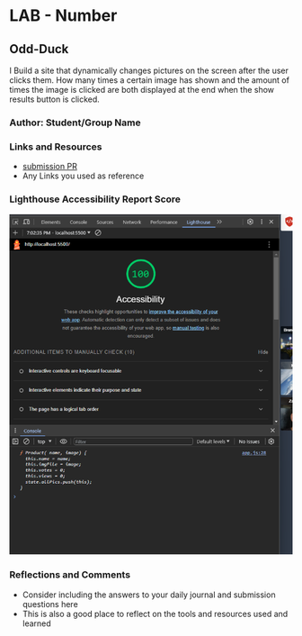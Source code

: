 # LAB - Number

## Odd-Duck

I Build a site that dynamically changes pictures on the screen after the user clicks them.  How many times a certain image has shown and the amount of times the image is clicked are both displayed at the end when the show results button is clicked.

### Author: Student/Group Name

### Links and Resources

* [submission PR](http://xyz.com)
* Any Links you used as reference

### Lighthouse Accessibility Report Score

![lighthouse](img/lighthouse.png)

### Reflections and Comments

* Consider including the answers to your daily journal and submission questions here
* This is also a good place to reflect on the tools and resources used and learned
